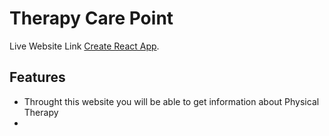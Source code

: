 # Therapy Care Point

Live Website Link [Create React App](https://assignment-therapy-care-point.web.app/talktoexperts).

## Features
* Throught this website you will be able to get information about Physical Therapy
* 
